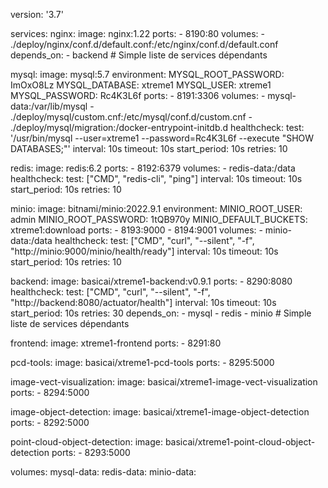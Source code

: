version: '3.7'

services:
  nginx:
    image: nginx:1.22
    ports:
      - 8190:80
    volumes:
      - ./deploy/nginx/conf.d/default.conf:/etc/nginx/conf.d/default.conf
    depends_on:
      - backend  # Simple liste de services dépendants

  mysql:
    image: mysql:5.7
    environment:
      MYSQL_ROOT_PASSWORD: ImOxO8Lz
      MYSQL_DATABASE: xtreme1
      MYSQL_USER: xtreme1
      MYSQL_PASSWORD: Rc4K3L6f
    ports:
      - 8191:3306
    volumes:
      - mysql-data:/var/lib/mysql
      - ./deploy/mysql/custom.cnf:/etc/mysql/conf.d/custom.cnf
      - ./deploy/mysql/migration:/docker-entrypoint-initdb.d
    healthcheck:
      test: '/usr/bin/mysql --user=xtreme1 --password=Rc4K3L6f --execute "SHOW DATABASES;"'
      interval: 10s
      timeout: 10s
      start_period: 10s
      retries: 10

  redis:
    image: redis:6.2
    ports:
      - 8192:6379
    volumes:
      - redis-data:/data
    healthcheck:
      test: ["CMD", "redis-cli", "ping"]
      interval: 10s
      timeout: 10s
      start_period: 10s
      retries: 10

  minio:
    image: bitnami/minio:2022.9.1
    environment:
      MINIO_ROOT_USER: admin
      MINIO_ROOT_PASSWORD: 1tQB970y
      MINIO_DEFAULT_BUCKETS: xtreme1:download
    ports:
      - 8193:9000
      - 8194:9001
    volumes:
      - minio-data:/data
    healthcheck:
      test: ["CMD", "curl", "--silent", "-f", "http://minio:9000/minio/health/ready"]
      interval: 10s
      timeout: 10s
      start_period: 10s
      retries: 10

  backend:
    image: basicai/xtreme1-backend:v0.9.1
    ports:
      - 8290:8080
    healthcheck:
      test: ["CMD", "curl", "--silent", "-f", "http://backend:8080/actuator/health"]
      interval: 10s
      timeout: 10s
      start_period: 10s
      retries: 30
    depends_on:
      - mysql
      - redis
      - minio  # Simple liste de services dépendants

  frontend:
    image: xtreme1-frontend
    ports:
      - 8291:80

  pcd-tools:
    image: basicai/xtreme1-pcd-tools
    ports:
      - 8295:5000

  image-vect-visualization:
    image: basicai/xtreme1-image-vect-visualization
    ports:
      - 8294:5000

  image-object-detection:
    image: basicai/xtreme1-image-object-detection
    ports:
      - 8292:5000

  point-cloud-object-detection:
    image: basicai/xtreme1-point-cloud-object-detection
    ports:
      - 8293:5000

volumes:
  mysql-data:
  redis-data:
  minio-data:

